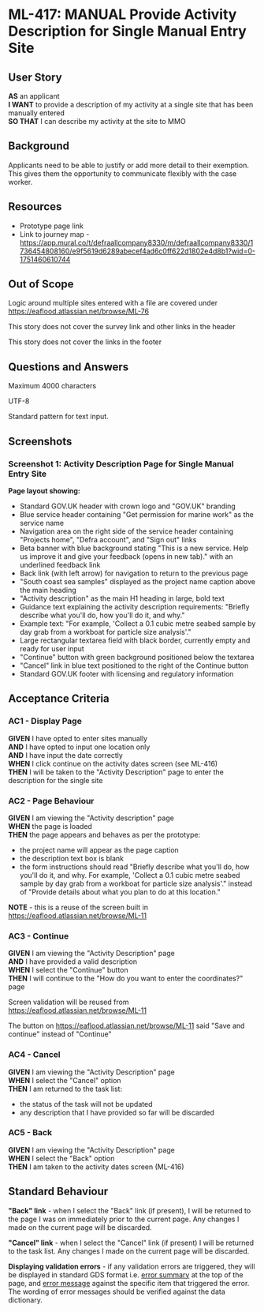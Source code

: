# ML-417: MANUAL Provide Activity Description for Single Manual Entry Site

## User Story

**AS** an applicant  
**I WANT** to provide a description of my activity at a single site that has been manually entered  
**SO THAT** I can describe my activity at the site to MMO

## Background

Applicants need to be able to justify or add more detail to their exemption. This gives them the opportunity to communicate flexibly with the case worker.

## Resources

- Prototype page link
- Link to journey map - https://app.mural.co/t/defraallcompany8330/m/defraallcompany8330/1736454808160/e9f5619d6289abecef4ad6c0ff622d1802e4d8b1?wid=0-1751460610744

## Out of Scope

Logic around multiple sites entered with a file are covered under https://eaflood.atlassian.net/browse/ML-76

This story does not cover the survey link and other links in the header

This story does not cover the links in the footer

## Questions and Answers

Maximum 4000 characters

UTF-8

Standard pattern for text input.

## Screenshots

### Screenshot 1: Activity Description Page for Single Manual Entry Site

**Page layout showing:**

- Standard GOV.UK header with crown logo and "GOV.UK" branding
- Blue service header containing "Get permission for marine work" as the service name
- Navigation area on the right side of the service header containing "Projects home", "Defra account", and "Sign out" links
- Beta banner with blue background stating "This is a new service. Help us improve it and give your feedback (opens in new tab)." with an underlined feedback link
- Back link (with left arrow) for navigation to return to the previous page
- "South coast sea samples" displayed as the project name caption above the main heading
- "Activity description" as the main H1 heading in large, bold text
- Guidance text explaining the activity description requirements: "Briefly describe what you'll do, how you'll do it, and why."
- Example text: "For example, 'Collect a 0.1 cubic metre seabed sample by day grab from a workboat for particle size analysis'."
- Large rectangular textarea field with black border, currently empty and ready for user input
- "Continue" button with green background positioned below the textarea
- "Cancel" link in blue text positioned to the right of the Continue button
- Standard GOV.UK footer with licensing and regulatory information

## Acceptance Criteria

### AC1 - Display Page

**GIVEN** I have opted to enter sites manually  
**AND** I have opted to input one location only  
**AND** I have input the date correctly  
**WHEN** I click continue on the activity dates screen (see ML-416)  
**THEN** I will be taken to the "Activity Description" page to enter the description for the single site

### AC2 - Page Behaviour

**GIVEN** I am viewing the "Activity description" page  
**WHEN** the page is loaded  
**THEN** the page appears and behaves as per the prototype:

- the project name will appear as the page caption
- the description text box is blank
- the form instructions should read "Briefly describe what you'll do, how you'll do it, and why. For example, 'Collect a 0.1 cubic metre seabed sample by day grab from a workboat for particle size analysis'." instead of "Provide details about what you plan to do at this location."

**NOTE** - this is a reuse of the screen built in https://eaflood.atlassian.net/browse/ML-11

### AC3 - Continue

**GIVEN** I am viewing the "Activity Description" page  
**AND** I have provided a valid description  
**WHEN** I select the "Continue" button  
**THEN** I will continue to the "How do you want to enter the coordinates?" page

Screen validation will be reused from https://eaflood.atlassian.net/browse/ML-11

The button on https://eaflood.atlassian.net/browse/ML-11 said "Save and continue" instead of "Continue"

### AC4 - Cancel

**GIVEN** I am viewing the "Activity Description" page  
**WHEN** I select the "Cancel" option  
**THEN** I am returned to the task list:

- the status of the task will not be updated
- any description that I have provided so far will be discarded

### AC5 - Back

**GIVEN** I am viewing the "Activity Description" page  
**WHEN** I select the "Back" option  
**THEN** I am taken to the activity dates screen (ML-416)

## Standard Behaviour

**"Back" link** - when I select the "Back" link (if present), I will be returned to the page I was on immediately prior to the current page. Any changes I made on the current page will be discarded.

**"Cancel" link** - when I select the "Cancel" link (if present) I will be returned to the task list. Any changes I made on the current page will be discarded.

**Displaying validation errors** - if any validation errors are triggered, they will be displayed in standard GDS format i.e. [error summary](https://design-system.service.gov.uk/components/error-summary/) at the top of the page, and [error message](https://design-system.service.gov.uk/components/error-message/) against the specific item that triggered the error. The wording of error messages should be verified against the data dictionary.

